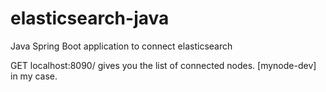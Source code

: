 # elasticsearch-java
Java Spring Boot application to connect elasticsearch

GET localhost:8090/ gives you the list of connected nodes. [mynode-dev] in my case.
